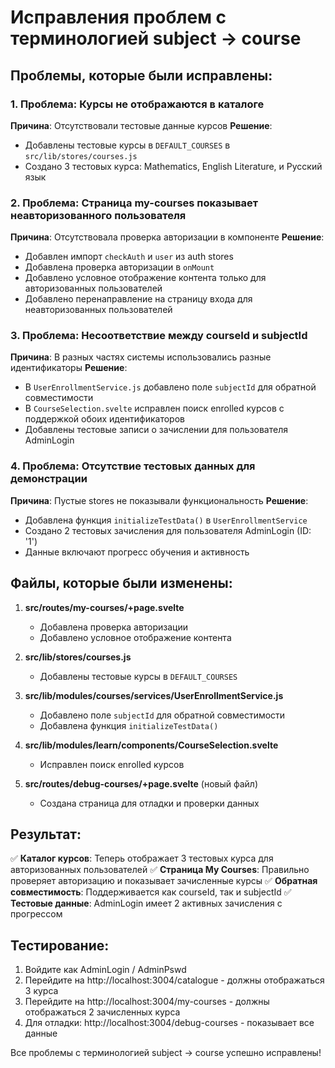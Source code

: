 # Исправления проблем с терминологией subject → course

## Проблемы, которые были исправлены:

### 1. Проблема: Курсы не отображаются в каталоге

**Причина**: Отсутствовали тестовые данные курсов
**Решение**:

- Добавлены тестовые курсы в `DEFAULT_COURSES` в `src/lib/stores/courses.js`
- Создано 3 тестовых курса: Mathematics, English Literature, и Русский язык

### 2. Проблема: Страница my-courses показывает неавторизованного пользователя

**Причина**: Отсутствовала проверка авторизации в компоненте
**Решение**:

- Добавлен импорт `checkAuth` и `user` из auth stores
- Добавлена проверка авторизации в `onMount`
- Добавлено условное отображение контента только для авторизованных пользователей
- Добавлено перенаправление на страницу входа для неавторизованных пользователей

### 3. Проблема: Несоответствие между courseId и subjectId

**Причина**: В разных частях системы использовались разные идентификаторы
**Решение**:

- В `UserEnrollmentService.js` добавлено поле `subjectId` для обратной совместимости
- В `CourseSelection.svelte` исправлен поиск enrolled курсов с поддержкой обоих идентификаторов
- Добавлены тестовые записи о зачислении для пользователя AdminLogin

### 4. Проблема: Отсутствие тестовых данных для демонстрации

**Причина**: Пустые stores не показывали функциональность
**Решение**:

- Добавлена функция `initializeTestData()` в `UserEnrollmentService`
- Создано 2 тестовых зачисления для пользователя AdminLogin (ID: '1')
- Данные включают прогресс обучения и активность

## Файлы, которые были изменены:

1. **src/routes/my-courses/+page.svelte**
   - Добавлена проверка авторизации
   - Добавлено условное отображение контента

2. **src/lib/stores/courses.js**
   - Добавлены тестовые курсы в `DEFAULT_COURSES`

3. **src/lib/modules/courses/services/UserEnrollmentService.js**
   - Добавлено поле `subjectId` для обратной совместимости
   - Добавлена функция `initializeTestData()`

4. **src/lib/modules/learn/components/CourseSelection.svelte**
   - Исправлен поиск enrolled курсов

5. **src/routes/debug-courses/+page.svelte** (новый файл)
   - Создана страница для отладки и проверки данных

## Результат:

✅ **Каталог курсов**: Теперь отображает 3 тестовых курса для авторизованных пользователей
✅ **Страница My Courses**: Правильно проверяет авторизацию и показывает зачисленные курсы
✅ **Обратная совместимость**: Поддерживается как courseId, так и subjectId
✅ **Тестовые данные**: AdminLogin имеет 2 активных зачисления с прогрессом

## Тестирование:

1. Войдите как AdminLogin / AdminPswd
2. Перейдите на http://localhost:3004/catalogue - должны отображаться 3 курса
3. Перейдите на http://localhost:3004/my-courses - должны отображаться 2 зачисленных курса
4. Для отладки: http://localhost:3004/debug-courses - показывает все данные

Все проблемы с терминологией subject → course успешно исправлены!
